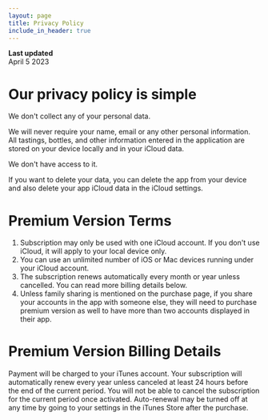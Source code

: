```yaml
---
layout: page
title: Privacy Policy
include_in_header: true
---
```


**Last updated**  
April 5 2023

# Our privacy policy is simple

We don't collect any of your personal data.

We will never require your name, email or any other personal information. All tastings, bottles, and other information entered in the application are stored on your device locally and in your iCloud data.

We don't have access to it.

If you want to delete your data, you can delete the app from your device and also delete your app iCloud data in the iCloud settings.

# Premium Version Terms

1. Subscription may only be used with one iCloud account. If you don't use iCloud, it will apply to your local device only.
2. You can use an unlimited number of iOS or Mac devices running under your iCloud account.
3. The subscription renews automatically every month or year unless cancelled. You can read more billing details below.
4. Unless family sharing is mentioned on the purchase page, if you share your accounts in the app with someone else, they will need to purchase premium version as well to have more than two accounts displayed in their app.

# Premium Version Billing Details

Payment will be charged to your iTunes account. Your subscription will automatically renew every year unless canceled at least 24 hours before the end of the current period. You will not be able to cancel the subscription for the current period once activated. Auto-renewal may be turned off at any time by going to your settings in the iTunes Store after the purchase.